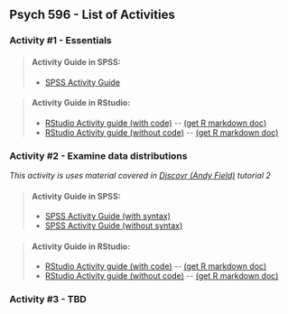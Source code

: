 ## Psych 596 - List of Activities

### Activity #1 - Essentials
> #### Activity Guide in SPSS:
> - [SPSS Activity Guide](intro-essentials/spss/intro-essentials-instructions.md)

<!-- -->
> #### 	Activity Guide in RStudio:
> - [RStudio Activity guide (with code)](intro-essentials/r_docs/intro-essentials-instructions-w-code.html) -- [(get R markdown doc)](intro-essentials/r_docs/intro-essentials-instructions-w-code.Rmd)  
> - [RStudio Activity guide (without code)](intro-essentials/r_docs/intro-essentials-instructions-nocode.html) -- [(get R markdown doc)](intro-essentials/r_docs/intro-essentials-instructions-nocode.Rmd)  

### Activity #2 - Examine data distributions  
*This activity is uses material covered in [Discovr (Andy Field)](https://www.discovr.rocks/discovr/) tutorial 2*  

> #### Activity Guide in SPSS:
> - [SPSS Activity Guide (with syntax)](examine-read/spss/examine-read-instructions-w-syntax.md)
> - [SPSS Activity Guide (without syntax)](examine-read/spss/examine-read-instructions-no-syntax.md)

<!-- -->
> #### 	Activity Guide in RStudio:
> - [RStudio Activity guide (with code)](examine-read/r_docs/examine-read-instructions-w-code.html) -- [(get R markdown doc)](examine-read/r_docs/examine-read-instructions-w-code.Rmd)  
> - [RStudio Activity guide (without code)](examine-read/r_docs/examine-read-instructions-nocode.html) -- [(get R markdown doc)](examine-read/r_docs/examine-read-instructions-nocode.Rmd)  

### Activity #3 - TBD
    
  
